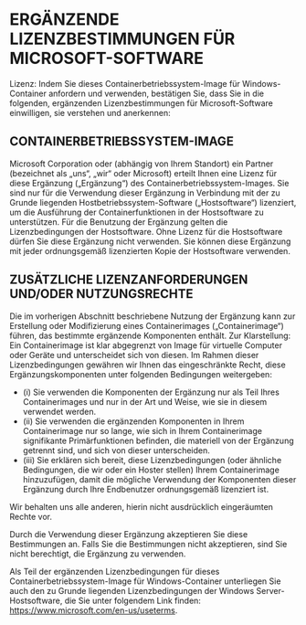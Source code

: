 
# <a name="microsoft-software-supplemental-license-terms"></a>ERGÄNZENDE LIZENZBESTIMMUNGEN FÜR MICROSOFT-SOFTWARE

Lizenz: Indem Sie dieses Containerbetriebssystem-Image für Windows-Container anfordern und verwenden, bestätigen Sie, dass Sie in die folgenden, ergänzenden Lizenzbestimmungen für Microsoft-Software einwilligen, sie verstehen und anerkennen:

## <a name="container-os-image"></a>CONTAINERBETRIEBSSYSTEM-IMAGE 

Microsoft Corporation oder (abhängig von Ihrem Standort) ein Partner (bezeichnet als „uns“, „wir“ oder Microsoft) erteilt Ihnen eine Lizenz für diese Ergänzung („Ergänzung“) des Containerbetriebssystem-Images. Sie sind nur für die Verwendung dieser Ergänzung in Verbindung mit der zu Grunde liegenden Hostbetriebssystem-Software („Hostsoftware“) lizenziert, um die Ausführung der Containerfunktionen in der Hostsoftware zu unterstützen.  Für die Benutzung der Ergänzung gelten die Lizenzbedingungen der Hostsoftware. Ohne Lizenz für die Hostsoftware dürfen Sie diese Ergänzung nicht verwenden. Sie können diese Ergänzung mit jeder ordnungsgemäß lizenzierten Kopie der Hostsoftware verwenden.

## <a name="additional-licensing-requirements-andor-use-rights"></a>ZUSÄTZLICHE LIZENZANFORDERUNGEN UND/ODER NUTZUNGSRECHTE 

Die im vorherigen Abschnitt beschriebene Nutzung der Ergänzung kann zur Erstellung oder Modifizierung eines Containerimages („Containerimage“) führen, das bestimmte ergänzende Komponenten enthält. Zur Klarstellung: Ein Containerimage ist klar abgegrenzt von Image für virtuelle Computer oder Geräte und unterscheidet sich von diesen.  Im Rahmen dieser Lizenzbedingungen gewähren wir Ihnen das eingeschränkte Recht, diese Ergänzungskomponenten unter folgenden Bedingungen weitergeben:

* (i) Sie verwenden die Komponenten der Ergänzung nur als Teil Ihres Containerimages und nur in der Art und Weise, wie sie in diesem verwendet werden.
* (ii) Sie verwenden die ergänzenden Komponenten in Ihrem Containerimage nur so lange, wie sich in Ihrem Containerimage signifikante Primärfunktionen befinden, die materiell von der Ergänzung getrennt sind, und sich von dieser unterscheiden. 
* (iii) Sie erklären sich bereit, diese Lizenzbedingungen (oder ähnliche Bedingungen, die wir oder ein Hoster stellen) Ihrem Containerimage hinzuzufügen, damit die mögliche Verwendung der Komponenten dieser Ergänzung durch Ihre Endbenutzer ordnungsgemäß lizenziert ist.

Wir behalten uns alle anderen, hierin nicht ausdrücklich eingeräumten Rechte vor.

Durch die Verwendung dieser Ergänzung akzeptieren Sie diese Bestimmungen an. Falls Sie die Bestimmungen nicht akzeptieren, sind Sie nicht berechtigt, die Ergänzung zu verwenden.

Als Teil der ergänzenden Lizenzbedingungen für dieses Containerbetriebssystem-Image für Windows-Container unterliegen Sie auch den zu Grunde liegenden Lizenzbedingungen der Windows Server-Hostsoftware, die Sie unter folgendem Link finden: https://www.microsoft.com/en-us/useterms.  
